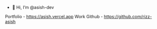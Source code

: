 - 👋 Hi, I’m @asish-dev


Portfolio - https://asish.vercel.app
Work Github - https://github.com/rizz-asish

<!---
asish-dev/asish-dev is a ✨ special ✨ repository because its `README.md` (this file) appears on your GitHub profile.
You can click the Preview link to take a look at your changes.
--->
